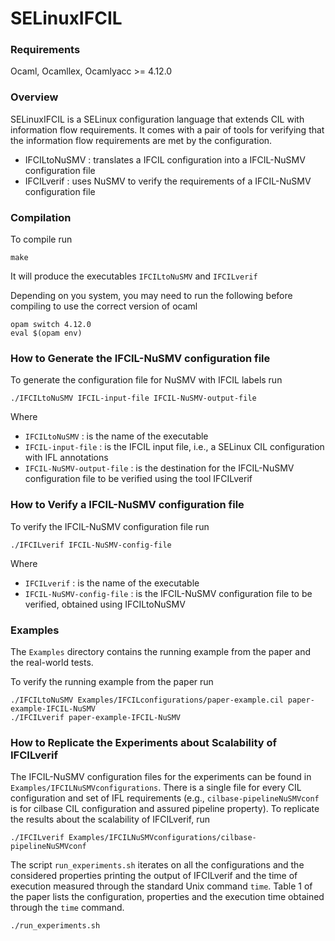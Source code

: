 # SELinuxIFCIL

### Requirements

Ocaml, Ocamllex, Ocamlyacc >= 4.12.0

### Overview

SELinuxIFCIL is a SELinux configuration language that extends CIL with information flow requirements.
It comes with a pair of tools for verifying that the information flow requirements are met by the configuration.

- IFCILtoNuSMV : translates a IFCIL configuration into a IFCIL-NuSMV configuration file
- IFCILverif : uses NuSMV to verify the requirements of a IFCIL-NuSMV configuration file

### Compilation

To compile run
```
make
```
It will produce the executables `IFCILtoNuSMV` and `IFCILverif`

Depending on you system, you may need to run the following before compiling to use the correct version of ocaml

```
opam switch 4.12.0
eval $(opam env)
```

### How to Generate the IFCIL-NuSMV configuration file

To generate the configuration file for NuSMV with IFCIL labels run
```
./IFCILtoNuSMV IFCIL-input-file IFCIL-NuSMV-output-file  
```
Where
 - `IFCILtoNuSMV` : is the name of the executable
 - `IFCIL-input-file` : is the IFCIL input file, i.e., a SELinux CIL configuration with IFL annotations
 - `IFCIL-NuSMV-output-file` : is the destination for the IFCIL-NuSMV configuration file to be verified using the tool IFCILverif

### How to Verify a IFCIL-NuSMV configuration file

To verify the IFCIL-NuSMV configuration file run
```
./IFCILverif IFCIL-NuSMV-config-file  
```
Where
 - `IFCILverif` : is the name of the executable
 - `IFCIL-NuSMV-config-file` : is the IFCIL-NuSMV configuration file to be verified, obtained using IFCILtoNuSMV

### Examples

The `Examples` directory contains the running example from the paper and the real-world tests.

To verify the running example from the paper run
```
./IFCILtoNuSMV Examples/IFCILconfigurations/paper-example.cil paper-example-IFCIL-NuSMV
./IFCILverif paper-example-IFCIL-NuSMV
```

### How to Replicate the Experiments about Scalability of IFCILverif

The IFCIL-NuSMV configuration files for the experiments can be found in `Examples/IFCILNuSMVconfigurations`.
There is a single file for every CIL configuration and set of IFL requirements (e.g., `cilbase-pipelineNuSMVconf` is for cilbase CIL configuration and assured pipeline property). 
To replicate the results about the scalability of IFCILverif, run
```
./IFCILverif Examples/IFCILNuSMVconfigurations/cilbase-pipelineNuSMVconf
```

The script `run_experiments.sh` iterates on all the configurations and the considered properties printing the output of IFCILverif and the time of execution measured through the standard Unix command `time`.
Table 1 of the paper lists the configuration, properties and the execution time obtained through the `time` command.
```
./run_experiments.sh
```
